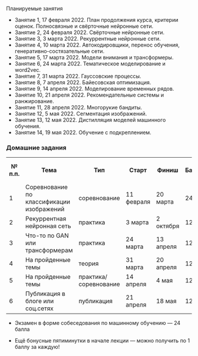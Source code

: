 Планируемые занятия
 * Занятие 1, 17 февраля 2022. План продолжения курса, критерии оценок. Полносвязные и свёрточные нейронные сети.
 * Занятие 2, 24 февраля 2022. Свёрточные нейронные сети.
 * Занятие 3, 3 марта 2022. Рекуррентные нейронные сети.
 * Занятие 4, 10 марта 2022. Автокодировщики, перенос обучения, генеративно-состязательные сети.
 * Занятие 5, 17 марта 2022. Модели внимания и трансформеры.
 * Занятие 6, 24 марта 2022. Тематическое моделирование и word2vec.
 * Занятие 7, 31 марта 2022. Гауссовские процессы.
 * Занятие 8, 7 апреля 2022. Байесовская оптимизация.
 * Занятие 9, 14 апреля 2022. Моделирование временных рядов.
 * Занятие 10, 21 апреля 2022. Рекомендательные системы и ранжирование.
 * Занятие 11, 28 апреля 2022. Многорукие бандиты.
 * Занятие 12, 5 мая 2022. Сегментация изображений.
 * Занятие 13, 12 мая 2022. Дистилляция моделей машинного обучения.
 * Занятие 14, 19 мая 2022. Обучение с подкреплением.

### Домашние задания
<table style="width:100%">
  <tr>
    <th>№ п.п.</th>
    <th>Тема</th>
    <th>Тип</th>
    <th>Старт</th>
    <th>Финиш</th>
    <th>Баллы</th>
    <th>Оценочное время выполнения</th>
  </tr>
  <tr>
    <td>1</td>
    <td>Соревнование по классификации изображений</td>
    <td>соревнование</td>
    <td>11 февраля</td>
    <td>20 марта</td>
    <td>24</td>
    <td>20 часов</td>
  </tr>
  <tr>
    <td>2</td>
    <td>Рекуррентная нейронная сеть</td>
    <td>практика</td>
    <td>3 марта</td>
    <td>2 октября</td>
    <td>12</td>
    <td>10 часов</td>
    </tr>
  <tr>
    <td>3</td>
    <td>Что-то по GAN или трансформерам</td>
    <td>практика</td>
    <td>24 марта</td>
    <td>13 апреля</td>
    <td>12</td>
    <td>10 часов</td>
  </tr>
  <tr>
    <td>4</td>
    <td>На пройденные темы</td>
    <td>теория</td>
    <td>31 марта</td>
    <td>20 апреля</td>
    <td>12</td>
    <td>10 часов</td>
  </tr>
  <tr>
    <td>5</td>
    <td>На пройденные темы</td>
    <td>практика/соревнование</td>
    <td>14 апреля</td>
    <td>4 мая</td>
    <td>12</td>
    <td>10 часов</td>
  </tr>
  <tr>
    <td>6</td>
    <td>Публикация в блоге или соц.сетях</td>
    <td>публикация</td>
    <td>21 апреля</td>
    <td>18 мая</td>
    <td>12</td>
    <td>20 часов</td>
  </tr>
</table>

 * Экзамен в форме собеседования по машинному обучению — 24 балла

 * Ещё бонусные пятиминутки в начале лекции — можно получить по 1 баллу за каждую!
